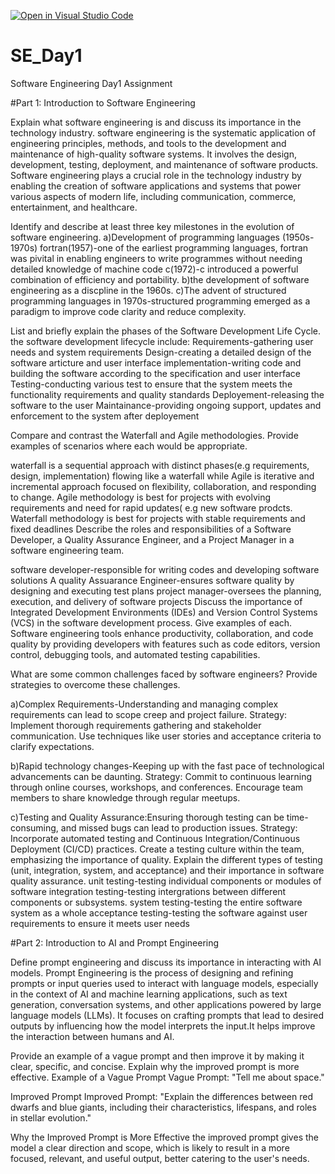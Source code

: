 [![Open in Visual Studio Code](https://classroom.github.com/assets/open-in-vscode-2e0aaae1b6195c2367325f4f02e2d04e9abb55f0b24a779b69b11b9e10269abc.svg)](https://classroom.github.com/online_ide?assignment_repo_id=15570772&assignment_repo_type=AssignmentRepo)
# SE_Day1
Software Engineering Day1 Assignment

#Part 1: Introduction to Software Engineering

Explain what software engineering is and discuss its importance in the technology industry.
software engineering is the systematic application of engineering principles, methods, and tools to the development and maintenance of high-quality software systems. It involves the design, development, testing, deployment, and maintenance of software products. Software engineering plays a crucial role in the technology industry by enabling the creation of software applications and systems that power various aspects of modern life, including communication, commerce, entertainment, and healthcare.

Identify and describe at least three key milestones in the evolution of software engineering.
a)Development of programming languages (1950s-1970s)
    fortran(1957)-one of the earliest programming languages, fortran was pivital in enabling engineers to write programmes without needing detailed knowledge of machine code
    c(1972)-c introduced a powerful combination of efficiency and portability.
b)the development of software engineering as a discpline in the 1960s.
c)The advent of structured programming languages in 1970s-structured programming emerged as a paradigm to improve code clarity and reduce complexity.


List and briefly explain the phases of the Software Development Life Cycle.
the software development lifecycle include:
Requirements-gathering user needs and system requirements
Design-creating a detailed design of the software articture and user interface
implementation-writing code and building the software according to the specification and user interface
Testing-conducting various test to ensure that the system meets the functionality requirements and quality standards
Deployement-releasing the software to the user
Maintainance-providing ongoing support, updates and enforcement to the system after deployement


Compare and contrast the Waterfall and Agile methodologies. Provide examples of scenarios where each would be appropriate.

waterfall is a sequential approach with distinct phases(e.g requirements, design, implementation) flowing like a waterfall while Agile is iterative and incremental approach focused on flexibility, collaboration, and responding to change.
Agile methodology is best for projects with evolving requirements and need for rapid updates( e.g new software prodcts.
Waterfall  methodology is best for projects with stable requirements and fixed deadlines
Describe the roles and responsibilities of a Software Developer, a Quality Assurance Engineer, and a Project Manager in a software engineering team.

software developer-responsible for writing codes and developing software solutions
A quality Assuarance Engineer-ensures software quality by designing and executing test plans
project manager-oversees the planning, execution, and delivery of software projects
Discuss the importance of Integrated Development Environments (IDEs) and Version Control Systems (VCS) in the software development process. Give examples of each.
Software engineering tools enhance productivity, collaboration, and code quality by providing developers with features such as code editors, version control, debugging tools, and automated testing capabilities.

What are some common challenges faced by software engineers? Provide strategies to overcome these challenges.

a)Complex Requirements-Understanding and managing complex requirements can lead to scope creep and project failure.
Strategy: Implement thorough requirements gathering and stakeholder communication. Use techniques like user stories and acceptance criteria to clarify expectations.

b)Rapid technology changes-Keeping up with the fast pace of technological advancements can be daunting.
Strategy: Commit to continuous learning through online courses, workshops, and conferences. Encourage team members to share knowledge through regular meetups.

c)Testing and Quality Assurance:Ensuring thorough testing can be time-consuming, and missed bugs can lead to production issues.
Strategy: Incorporate automated testing and Continuous Integration/Continuous Deployment (CI/CD) practices. Create a testing culture within the team, emphasizing the importance of quality.
Explain the different types of testing (unit, integration, system, and acceptance) and their importance in software quality assurance.
unit testing-testing individual components or modules of software
integration testing-testing intergrations between different components or subsystems.
system testing-testing the entire software system as a whole
acceptance testing-testing the software against user requirements to ensure it meets user needs


#Part 2: Introduction to AI and Prompt Engineering


Define prompt engineering and discuss its importance in interacting with AI models.
Prompt Engineering is the process of designing and refining prompts or input queries used to interact with language models, especially in the context of AI and machine learning applications, such as text generation, conversation systems, and other applications powered by large language models (LLMs). It focuses on crafting prompts that lead to desired outputs by influencing how the model interprets the input.It helps improve the interaction between humans and AI.

Provide an example of a vague prompt and then improve it by making it clear, specific, and concise. Explain why the improved prompt is more effective.
Example of a Vague Prompt
Vague Prompt:
"Tell me about space."

Improved Prompt
Improved Prompt:
"Explain the differences between red dwarfs and blue giants, including their characteristics, lifespans, and roles in stellar evolution."

Why the Improved Prompt is More Effective
the improved prompt gives the model a clear direction and scope, which is likely to result in a more focused, relevant, and useful output, better catering to the user's needs.
